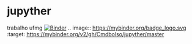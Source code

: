 # jupyther
trabalho ufmg
[![Binder](https://mybinder.org/badge_logo.svg)](https://mybinder.org/v2/gh/Cmdbolso/jupyther/master)
.. image:: https://mybinder.org/badge_logo.svg
 :target: https://mybinder.org/v2/gh/Cmdbolso/jupyther/master
